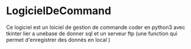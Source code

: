 # LogicielDeCommand
Ce logiciel est un loiciel de gestion de commande coder en python3 avec tkinter lier a unebase de donner sql et un serveur ftp (une function qui permet d'enregistrer des donnés en local )

